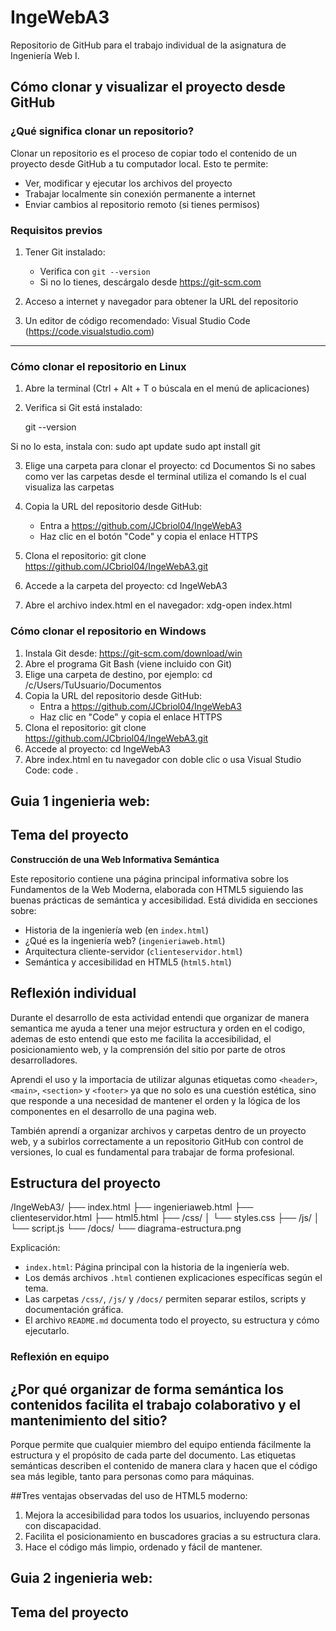 # IngeWebA3

Repositorio de GitHub para el trabajo individual de la asignatura de Ingeniería Web I.

## Cómo clonar y visualizar el proyecto desde GitHub

### ¿Qué significa clonar un repositorio?

Clonar un repositorio es el proceso de copiar todo el contenido de un proyecto desde GitHub a tu computador local. Esto te permite:

- Ver, modificar y ejecutar los archivos del proyecto
- Trabajar localmente sin conexión permanente a internet
- Enviar cambios al repositorio remoto (si tienes permisos)

### Requisitos previos

1. Tener Git instalado:
   - Verifica con `git --version`
   - Si no lo tienes, descárgalo desde https://git-scm.com

2. Acceso a internet y navegador para obtener la URL del repositorio

3. Un editor de código recomendado: Visual Studio Code (https://code.visualstudio.com)

---

### Cómo clonar el repositorio en Linux

1. Abre la terminal (Ctrl + Alt + T o búscala en el menú de aplicaciones)

2. Verifica si Git está instalado:
   
   git --version

Si no lo esta, instala con:
 sudo apt update
 sudo apt install git
 
3. Elige una carpeta para clonar el proyecto:
    cd Documentos
Si no sabes como ver las carpetas desde el terminal utiliza el comando ls el cual visualiza las carpetas

4. Copia la URL del repositorio desde GitHub:
   - Entra a https://github.com/JCbriol04/IngeWebA3
   - Haz clic en el botón "Code" y copia el enlace HTTPS
5. Clona el repositorio:
   git clone https://github.com/JCbriol04/IngeWebA3.git
   
7. Accede a la carpeta del proyecto:
   cd IngeWebA3
8. Abre el archivo index.html en el navegador:
   xdg-open index.html
   
### Cómo clonar el repositorio en Windows
1. Instala Git desde: https://git-scm.com/download/win
2. Abre el programa Git Bash (viene incluido con Git)
3. Elige una carpeta de destino, por ejemplo:
   cd /c/Users/TuUsuario/Documentos
4. Copia la URL del repositorio desde GitHub:
   - Entra a https://github.com/JCbriol04/IngeWebA3
   - Haz clic en "Code" y copia el enlace HTTPS
5. Clona el repositorio:
   git clone https://github.com/JCbriol04/IngeWebA3.git
6. Accede al proyecto:
   cd IngeWebA3
8. Abre index.html en tu navegador con doble clic o usa Visual Studio Code:
   code .

## Guia 1 ingenieria web:

## Tema del proyecto

**Construcción de una Web Informativa Semántica**

Este repositorio contiene una página principal informativa sobre los Fundamentos de la Web Moderna, elaborada con HTML5 siguiendo las buenas prácticas de semántica y accesibilidad. Está dividida en secciones sobre:

- Historia de la ingeniería web (en `index.html`)
- ¿Qué es la ingeniería web? (`ingenieriaweb.html`)
- Arquitectura cliente-servidor (`clienteservidor.html`)
- Semántica y accesibilidad en HTML5 (`html5.html`)

## Reflexión individual

Durante el desarrollo de esta actividad entendi que organizar de manera semantica me ayuda a tener una mejor estructura y orden en el codigo, ademas de esto entendi que esto me facilita la accesibilidad, el posicionamiento web, y la comprensión del sitio por parte de otros desarrolladores.

Aprendi el uso y la importacia de utilizar algunas etiquetas como `<header>`, `<main>`, `<section>` y `<footer>` ya que no solo es una cuestión estética, sino que responde a una necesidad de mantener el orden y la lógica de los componentes en el desarrollo de una pagina web.

También aprendí a organizar archivos y carpetas dentro de un proyecto web, y a subirlos correctamente a un repositorio GitHub con control de versiones, lo cual es fundamental para trabajar de forma profesional.

## Estructura del proyecto
/IngeWebA3/
├── index.html
├── ingenieriaweb.html
├── clienteservidor.html
├── html5.html
├── /css/
│ └── styles.css
├── /js/
│ └── script.js
└── /docs/
  └── diagrama-estructura.png
 
Explicación:

- `index.html`: Página principal con la historia de la ingeniería web.
- Los demás archivos `.html` contienen explicaciones específicas según el tema.
- Las carpetas `/css/`, `/js/` y `/docs/` permiten separar estilos, scripts y documentación gráfica.
- El archivo `README.md` documenta todo el proyecto, su estructura y cómo ejecutarlo.


### Reflexión en equipo
## ¿Por qué organizar de forma semántica los contenidos facilita el trabajo colaborativo y el mantenimiento del sitio?
Porque permite que cualquier miembro del equipo entienda fácilmente la estructura y el propósito de cada parte del documento. Las etiquetas semánticas describen el contenido de manera clara y hacen que el código sea más legible, tanto para personas como para máquinas.



##Tres ventajas observadas del uso de HTML5 moderno:
1. Mejora la accesibilidad para todos los usuarios, incluyendo personas con discapacidad.
2. Facilita el posicionamiento en buscadores gracias a su estructura clara.
3. Hace el código más limpio, ordenado y fácil de mantener.

## Guia 2 ingenieria web:

## Tema del proyecto
